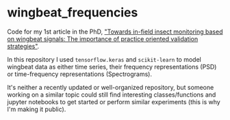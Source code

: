 # wingbeat_frequencies
Code for my 1st article in the PhD, ["Towards in-field insect monitoring based on wingbeat signals: The importance of practice oriented validation strategies"](https://researchportal.be/en/publication/towards-field-insect-monitoring-based-wingbeat-signals-importance-practice-oriented).

In this repository I used `tensorflow.keras` and `scikit-learn` to model wingbeat data as either time series, their frequency representations (PSD) or time-frequency representations (Spectrograms).

It's neither a recently updated or well-organized repository, but someone working on a similar topic could still find interesting classes/functions and jupyter notebooks to get started or perform similar experiments (this is why I'm making it public).
